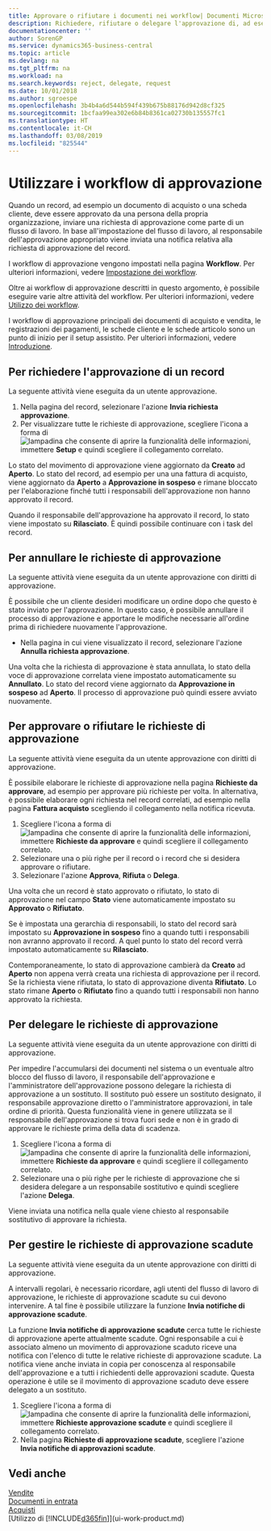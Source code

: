 ```yaml
---
title: Approvare o rifiutare i documenti nei workflow| Documenti Microsoft
description: Richiedere, rifiutare o delegare l'approvazione di, ad esempio, a un documento di vendita o acquisto, come parte di un workflow.
documentationcenter: ''
author: SorenGP
ms.service: dynamics365-business-central
ms.topic: article
ms.devlang: na
ms.tgt_pltfrm: na
ms.workload: na
ms.search.keywords: reject, delegate, request
ms.date: 10/01/2018
ms.author: sgroespe
ms.openlocfilehash: 3b4b4a6d544b594f439b675b88176d942d8cf325
ms.sourcegitcommit: 1bcfaa99ea302e6b84b8361ca02730b135557fc1
ms.translationtype: HT
ms.contentlocale: it-CH
ms.lasthandoff: 03/08/2019
ms.locfileid: "825544"
---
```

# <a name="use-approval-workflows"></a>Utilizzare i workflow di approvazione
Quando un record, ad esempio un documento di acquisto o una scheda cliente, deve essere approvato da una persona della propria organizzazione, inviare una richiesta di approvazione come parte di un flusso di lavoro. In base all'impostazione del flusso di lavoro, al responsabile dell'approvazione appropriato viene inviata una notifica relativa alla richiesta di approvazione del record.

I workflow di approvazione vengono impostati nella pagina **Workflow**. Per ulteriori informazioni, vedere [Impostazione dei workflow](across-set-up-workflows.md).

Oltre ai workflow di approvazione descritti in questo argomento, è possibile eseguire varie altre attività del workflow. Per ulteriori informazioni, vedere [Utilizzo dei workflow](across-use-workflows.md).

I workflow di approvazione principali dei documenti di acquisto e vendita, le registrazioni dei pagamenti, le schede cliente e le schede articolo sono un punto di inizio per il setup assistito. Per ulteriori informazioni, vedere [Introduzione](product-get-started.md).

## <a name="to-request-approval-of-a-record"></a>Per richiedere l'approvazione di un record
La seguente attività viene eseguita da un utente approvazione.

1. Nella pagina del record, selezionare l'azione **Invia richiesta approvazione**.
2. Per visualizzare tutte le richieste di approvazione, scegliere l'icona a forma di ![lampadina che consente di aprire la funzionalità delle informazioni](media/ui-search/search_small.png "Movimenti richieste approvazione"), immettere **Setup** e quindi scegliere il collegamento correlato.  

Lo stato del movimento di approvazione viene aggiornato da **Creato** ad **Aperto**. Lo stato del record, ad esempio per una una fattura di acquisto, viene aggiornato da **Aperto** a **Approvazione in sospeso** e rimane bloccato per l'elaborazione finché tutti i responsabili dell'approvazione non hanno approvato il record.

Quando il responsabile dell'approvazione ha approvato il record, lo stato viene impostato su **Rilasciato**. È quindi possibile continuare con i task del record.

## <a name="to-cancel-requests-for-approval"></a>Per annullare le richieste di approvazione
La seguente attività viene eseguita da un utente approvazione con diritti di approvazione.

È possibile che un cliente desideri modificare un ordine dopo che questo è stato inviato per l'approvazione. In questo caso, è possibile annullare il processo di approvazione e apportare le modifiche necessarie all'ordine prima di richiedere nuovamente l'approvazione.

- Nella pagina in cui viene visualizzato il record, selezionare l'azione **Annulla richiesta approvazione**.

Una volta che la richiesta di approvazione è stata annullata, lo stato della voce di approvazione correlata viene impostato automaticamente su **Annullato**. Lo stato del record viene aggiornato da **Approvazione in sospeso** ad **Aperto**. Il processo di approvazione può quindi essere avviato nuovamente.

## <a name="to-approve-or-reject-requests-for-approval"></a>Per approvare o rifiutare le richieste di approvazione
La seguente attività viene eseguita da un utente approvazione con diritti di approvazione.

È possibile elaborare le richieste di approvazione nella pagina **Richieste da approvare**, ad esempio per approvare più richieste per volta. In alternativa, è possibile elaborare ogni richiesta nel record correlati, ad esempio nella pagina **Fattura acquisto** scegliendo il collegamento nella notifica ricevuta.

1. Scegliere l'icona a forma di ![lampadina che consente di aprire la funzionalità delle informazioni](media/ui-search/search_small.png "Informazioni sull'operazione che si desidera eseguire"), immettere **Richieste da approvare** e quindi scegliere il collegamento correlato.
2. Selezionare una o più righe per il record o i record che si desidera approvare o rifiutare.
3. Selezionare l'azione **Approva**, **Rifiuta** o **Delega**.

Una volta che un record è stato approvato o rifiutato, lo stato di approvazione nel campo **Stato** viene automaticamente impostato su **Approvato** o **Rifiutato**.

Se è impostata una gerarchia di responsabili, lo stato del record sarà impostato su **Approvazione in sospeso** fino a quando tutti i responsabili non avranno approvato il record. A quel punto lo stato del record verrà impostato automaticamente su **Rilasciato**.

Contemporaneamente, lo stato di approvazione cambierà da **Creato** ad **Aperto** non appena verrà creata una richiesta di approvazione per il record. Se la richiesta viene rifiutata, lo stato di approvazione diventa **Rifiutato**. Lo stato rimane **Aperto** o **Rifiutato** fino a quando tutti i responsabili non hanno approvato la richiesta.

## <a name="to-delegate-requests-for-approval"></a>Per delegare le richieste di approvazione
La seguente attività viene eseguita da un utente approvazione con diritti di approvazione.

Per impedire l'accumularsi dei documenti nel sistema o un eventuale altro blocco del flusso di lavoro, il responsabile dell'approvazione e l'amministratore dell'approvazione possono delegare la richiesta di approvazione a un sostituto. Il sostituto può essere un sostituto designato, il responsabile approvazione diretto o l'amministratore approvazioni, in tale ordine di priorità. Questa funzionalità viene in genere utilizzata se il responsabile dell'approvazione si trova fuori sede e non è in grado di approvare le richieste prima della data di scadenza.

1. Scegliere l'icona a forma di ![lampadina che consente di aprire la funzionalità delle informazioni](media/ui-search/search_small.png "Informazioni sull'operazione che si desidera eseguire"), immettere **Richieste da approvare** e quindi scegliere il collegamento correlato.
2. Selezionare una o più righe per le richieste di approvazione che si desidera delegare a un responsabile sostitutivo e quindi scegliere l'azione **Delega**.

Viene inviata una notifica nella quale viene chiesto al responsabile sostitutivo di approvare la richiesta.

## <a name="to-manage-overdue-approval-requests"></a>Per gestire le richieste di approvazione scadute
La seguente attività viene eseguita da un utente approvazione con diritti di approvazione.

A intervalli regolari, è necessario ricordare, agli utenti del flusso di lavoro di approvazione, le richieste di approvazione scadute su cui devono intervenire. A tal fine è possibile utilizzare la funzione **Invia notifiche di approvazione scadute**.

La funzione **Invia notifiche di approvazione scadute** cerca tutte le richieste di approvazione aperte attualmente scadute. Ogni responsabile a cui è associato almeno un movimento di approvazione scaduto riceve una notifica con l'elenco di tutte le relative richieste di approvazione scadute. La notifica viene anche inviata in copia per conoscenza al responsabile dell'approvazione e a tutti i richiedenti delle approvazioni scadute. Questa operazione è utile se il movimento di approvazione scaduto deve essere delegato a un sostituto.

1. Scegliere l'icona a forma di ![lampadina che consente di aprire la funzionalità delle informazioni](media/ui-search/search_small.png "Informazioni sull'operazione che si desidera eseguire"), immettere **Richieste approvazione scadute** e quindi scegliere il collegamento correlato.
2. Nella pagina **Richieste di approvazione scadute**, scegliere l'azione **Invia notifiche di approvazioni scadute**.

## <a name="see-also"></a>Vedi anche
[Vendite](sales-manage-sales.md)    
[Documenti in entrata](across-income-documents.md)  
[Acquisti](purchasing-manage-purchasing.md)  
[Utilizzo di [!INCLUDE[d365fin](includes/d365fin_md.md)]](ui-work-product.md)
